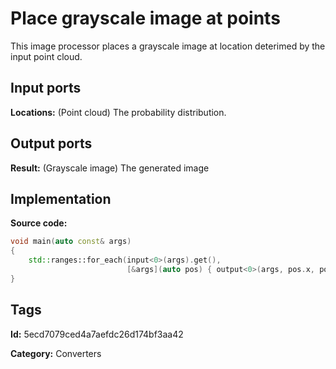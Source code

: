 # Place grayscale image at points

This image processor places a grayscale image at location deterimed by the input point cloud.

## Input ports

__Locations:__ (Point cloud) The probability distribution.

## Output ports

__Result:__ (Grayscale image) The generated image

## Implementation

__Source code:__ 

```c++
void main(auto const& args)
{
	std::ranges::for_each(input<0>(args).get(),
	                      [&args](auto pos) { output<0>(args, pos.x, pos.y) = RealValue{1.0f}; });
}
```

## Tags

__Id:__ 5ecd7079ced4a7aefdc26d174bf3aa42

__Category:__ Converters